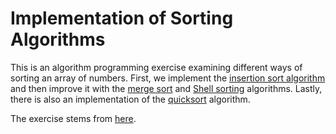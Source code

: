 # Implementation of Sorting Algorithms

This is an algorithm programming exercise examining different ways of sorting an array of numbers. First, we implement the [insertion sort algorithm](https://github.com/mstykow/sorting/blob/master/insertion_sort.py) and then improve it with the [merge sort](https://github.com/mstykow/sorting/blob/master/merge_sort.py) and [Shell sorting](https://github.com/mstykow/sorting/blob/master/shell_sort.py) algorithms. Lastly, there is also an implementation of the [quicksort](https://github.com/mstykow/sorting/blob/master/quicksort.py) algorithm.

The exercise stems from [here](http://www.home.hs-karlsruhe.de/~pach0003/informatik_1/aufgaben/sortieren.html).
